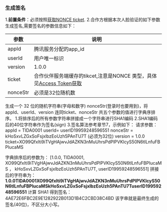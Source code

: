 ### 生成签名
1.**前置条件**：必须按照[获取NONCE ticket](/document/product/295/10136?!preview&lang=cn).
2.合作方根据本次人脸验证的如下参数生成签名,需要签名的参数信息如下：

| 参数 | 说明 | 
|---------|---------|
| appId | 腾讯服务分配的app_id |
| userId | 用户唯一标识 |
| version | 1.0.0|
| ticket | 合作伙伴服务端缓存的tikcet,注意是NONCE 类型，具体见[Access Token获取](/document/product/295/10118?!preview&lang=cn)|
| nonceStr | 必须是32位随机数 |
生成一个 32 位的随机字符串(字母和数字) nonceStr(登录时也要用到)，将appId、userId、version 连同ticket、nonceStr 共五个参数的值进行字典序排序。
1.将排序后的所有参数字符串拼接成一个字符串进行SHA1编码
2.SHA1编码后的40位字符串作为签名(sign)
3.签名算法参考章节7，示例如下：
请求参数：
appId = TIDA0001
userId= userID19959248596551
nonceStr = kHoSxvLZGxSoFsjxlbzEoUzh5PAnTU7T (必须为32位)
version = 1.0.0
ticket=XO99Qfxlti9iTVgHAjwvJdAZKN3nMuUhrsPdPlPVKlcyS50N6tlLnfuFBPIucaMS

字典排序后的参数为：
[1.0.0, TIDA0001, XO99Qfxlti9iTVgHAjwvJdAZKN3nMuUhrsPdPlPVKlcyS50N6tlLnfuFBPIucaMS ， kHoSxvLZGxSoFsjxlbzEoUzh5PAnTU7T, userID19959248596551]
拼接后的字符串为：
**1.0.0TIDA0001XO99Qfxlti9iTVgHAjwvJdAZKN3nMuUhrsPdPlPVKlcyS50N6tlLnfuFBPIucaMSkHoSxvLZGxSoFsjxlbzEoUzh5PAnTU7TuserID19959248596551**
计算 SHA1 得到签名：
4AE72E6FBC2E9E1282922B013D1B4C2CBD38C4BD
该字串就是最终生成的签名(40位)，不区分大小写。